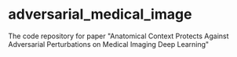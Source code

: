 # adversarial_medical_image
The code repository for paper "Anatomical Context Protects Against Adversarial Perturbations on Medical Imaging Deep Learning"
